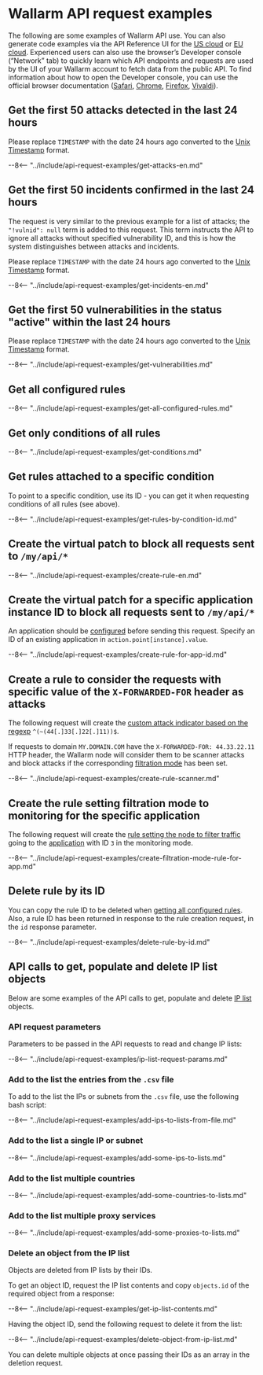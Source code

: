 [access-wallarm-api-docs]: #your-own-client
[application-docs]:        ../user-guides/settings/applications.md

# Wallarm API request examples

The following are some examples of Wallarm API use. You can also generate code examples via the API Reference UI for the [US cloud](https://apiconsole.us1.wallarm.com/) or [EU cloud](https://apiconsole.eu1.wallarm.com/). Experienced users can also use the browser’s Developer console (“Network” tab) to quickly learn which API endpoints and requests are used by the UI of your Wallarm account to fetch data from the public API. To find information about how to open the Developer console, you can use the official browser documentation ([Safari](https://support.apple.com/guide/safari/use-the-developer-tools-in-the-develop-menu-sfri20948/mac), [Chrome](https://developers.google.com/web/tools/chrome-devtools/), [Firefox](https://developer.mozilla.org/en-US/docs/Tools), [Vivaldi](https://help.vivaldi.com/article/developer-tools/)).

## Get the first 50 attacks detected in the last 24 hours

Please replace `TIMESTAMP` with the date 24 hours ago converted to the [Unix Timestamp](https://www.unixtimestamp.com/) format.

--8<-- "../include/api-request-examples/get-attacks-en.md"

## Get the first 50 incidents confirmed in the last 24 hours

The request is very similar to the previous example for a list of attacks; the `"!vulnid": null` term is added to this request. This term instructs the API to ignore all attacks without specified vulnerability ID, and this is how the system distinguishes between attacks and incidents.

Please replace `TIMESTAMP` with the date 24 hours ago converted to the [Unix Timestamp](https://www.unixtimestamp.com/) format.

--8<-- "../include/api-request-examples/get-incidents-en.md"

## Get the first 50 vulnerabilities in the status "active" within the last 24 hours

Please replace `TIMESTAMP` with the date 24 hours ago converted to the [Unix Timestamp](https://www.unixtimestamp.com/) format.

--8<-- "../include/api-request-examples/get-vulnerabilities.md"

## Get all configured rules

--8<-- "../include/api-request-examples/get-all-configured-rules.md"

## Get only conditions of all rules

--8<-- "../include/api-request-examples/get-conditions.md"

## Get rules attached to a specific condition

To point to a specific condition, use its ID - you can get it when requesting conditions of all rules (see above).

--8<-- "../include/api-request-examples/get-rules-by-condition-id.md"

## Create the virtual patch to block all requests sent to `/my/api/*`

--8<-- "../include/api-request-examples/create-rule-en.md"

## Create the virtual patch for a specific application instance ID to block all requests sent to `/my/api/*`

An application should be [configured](../user-guides/settings/applications.md) before sending this request. Specify an ID of an existing application in `action.point[instance].value`.

--8<-- "../include/api-request-examples/create-rule-for-app-id.md"

## Create a rule to consider the requests with specific value of the `X-FORWARDED-FOR` header as attacks

The following request will create the [custom attack indicator based on the regexp](../user-guides/rules/regex-rule.md) `^(~(44[.]33[.]22[.]11))$`.

If requests to domain `MY.DOMAIN.COM` have the `X-FORWARDED-FOR: 44.33.22.11` HTTP header, the Wallarm node will consider them to be scanner attacks and block attacks if the corresponding [filtration mode](../admin-en/configure-wallarm-mode.md) has been set.

--8<-- "../include/api-request-examples/create-rule-scanner.md"

## Create the rule setting filtration mode to monitoring for the specific application

The following request will create the [rule setting the node to filter traffic](../user-guides/rules/wallarm-mode-rule.md) going to the [application](../user-guides/settings/applications.md) with ID `3` in the monitoring mode.

--8<-- "../include/api-request-examples/create-filtration-mode-rule-for-app.md"

## Delete rule by its ID

You can copy the rule ID to be deleted when [getting all configured rules](#get-all-configured-rules). Also, a rule ID has been returned in response to the rule creation request, in the `id` response parameter.

--8<-- "../include/api-request-examples/delete-rule-by-id.md"

## API calls to get, populate and delete IP list objects

Below are some examples of the API calls to get, populate and delete [IP list](../user-guides/ip-lists/overview.md) objects.

### API request parameters

Parameters to be passed in the API requests to read and change IP lists:

--8<-- "../include/api-request-examples/ip-list-request-params.md"

### Add to the list the entries from the `.csv` file

To add to the list the IPs or subnets from the `.csv` file, use the following bash script:

--8<-- "../include/api-request-examples/add-ips-to-lists-from-file.md"

### Add to the list a single IP or subnet

--8<-- "../include/api-request-examples/add-some-ips-to-lists.md"

### Add to the list multiple countries

--8<-- "../include/api-request-examples/add-some-countries-to-lists.md"

### Add to the list multiple proxy services

--8<-- "../include/api-request-examples/add-some-proxies-to-lists.md"

### Delete an object from the IP list

Objects are deleted from IP lists by their IDs.

To get an object ID, request the IP list contents and copy `objects.id` of the required object from a response:

--8<-- "../include/api-request-examples/get-ip-list-contents.md"

Having the object ID, send the following request to delete it from the list:

--8<-- "../include/api-request-examples/delete-object-from-ip-list.md"

You can delete multiple objects at once passing their IDs as an array in the deletion request.
